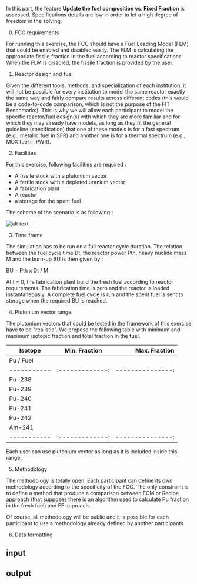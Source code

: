 In this part, the feature **Update the fuel composition vs. Fixed Fraction** is assessed. Specifications details are low in order to let a high degree of freedom in the solving. 

0. FCC requirements

For running this exercise, the FCC should have a Fuel Loading Model (FLM) that could be enabled and disabled easily. The FLM is calculating the appropriate fissile fraction in the fuel according to reactor specifications. When the FLM is disabled, the fissile fraction is provided by the user. 

1. Reactor design and fuel

Given the different tools, methods, and specialization of each institution, it will not be possible for every institution to model the same reactor exactly the same way and fairly compare results across different codes (this would be a code-to-code comparison, which is not the purpose of the FIT Benchmarks). This is why we will allow each participant to model the specific reactor/fuel design(s) with which they are more familiar and for which they may already have models, as long as they fit the general guideline (specification) that one of these models is for a fast spectrum (e.g., metallic fuel in SFR) and another one is for a thermal spectrum (e.g., MOX fuel in PWR).

2. Facilities 

For this exercise, following facilities are required : 

- A fissile stock with a plutonium vector
- A fertile stock with a depleted uranium vector
- A fabrication plant
- A reactor
- a storage for the spent fuel

The scheme of the scenario is as following :

![alt text](https://github.com/thiollie/FITProject/blob/master/FIG/Feat_1.png)

3. Time frame

The simulation has to be run on a full reactor cycle duration. The relation between the fuel cycle time Dt, the reactor power Pth, heavy nuclide mass M and the burn-up BU is then given by : 

BU = Pth x Dt / M

At t = 0, the fabrication plant build the fresh fuel according to reactor requirements. The fabrication time is zero and the reactor is loaded instantaneously. A complete fuel cycle is run and the spent fuel is sent to storage when the required BU is reached.

4. Plutonium vector range

The plutonium vectors that could be tested in the framework of this exercise have to be "realistic". We propose the following table with minimum and maximum isotopic fraction and total fraction in the fuel. 

| Isotope   | Min. Fraction |  Max. Fraction |
|-----------|:-------------:|---------------:|
| Pu / Fuel |               |                |
|-----------|:-------------:|---------------:|
| Pu-238    |               |                |
| Pu-239    |               |                |
| Pu-240    |               |                |
| Pu-241    |               |                |
| Pu-242    |               |                |
| Am-241    |               |                |
|-----------|:-------------:|---------------:|

Each user can use plutonium vector as long as it is included inside this range.

5. Methodology 

The methodology is totally open. Each participant can define its own methodology according to the specificity of the FCC. The only constraint is to define a method that produce a comparison between FCM or Recipe approach (that supposes there is an algorithm used to calculate Pu fraction in the fresh fuel) and FF approach.

Of course, all methodology will be public and it is possible for each participant to use a methodology already defined by another participants.

6. Data formatting

## input 

## output


